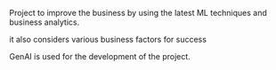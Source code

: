 Project to improve the business by using the latest ML techniques and business analytics. 

it also considers various business factors for success

GenAI is used for the development of the project. 
